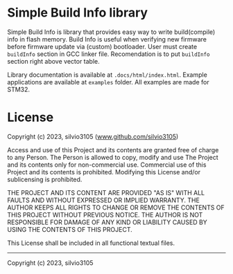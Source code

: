 
# Simple Build Info library

Simple Build Info is library that provides easy way to write build(compile) info in flash memory. Build Info is useful when verifying new firmware before firmware update via (custom) bootloader.
User must create `buildInfo` section in GCC linker file. Recomendation is to put `buildInfo` section right above vector table.

Library documentation is available at `.docs/html/index.html`.
Example applications are available at `examples` folder. All examples are made for STM32.


# License

Copyright (c) 2023, silvio3105 (www.github.com/silvio3105)

Access and use of this Project and its contents are granted free of charge to any Person.
The Person is allowed to copy, modify and use The Project and its contents only for non-commercial use.
Commercial use of this Project and its contents is prohibited.
Modifying this License and/or sublicensing is prohibited.

THE PROJECT AND ITS CONTENT ARE PROVIDED "AS IS" WITH ALL FAULTS AND WITHOUT EXPRESSED OR IMPLIED WARRANTY.
THE AUTHOR KEEPS ALL RIGHTS TO CHANGE OR REMOVE THE CONTENTS OF THIS PROJECT WITHOUT PREVIOUS NOTICE.
THE AUTHOR IS NOT RESPONSIBLE FOR DAMAGE OF ANY KIND OR LIABILITY CAUSED BY USING THE CONTENTS OF THIS PROJECT.

This License shall be included in all functional textual files.

---

Copyright (c) 2023, silvio3105